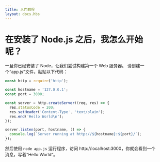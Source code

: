 ```yaml
---
title: 入门教程
layout: docs.hbs
---
```


# 在安装了 Node.js 之后，我怎么开始呢？

一旦你已经安装了 Node，让我们尝试构建第一个 Web 服务器。
请创建一个“app.js”文件，黏贴以下代码：

```javascript
const http = require('http');

const hostname = '127.0.0.1';
const port = 3000;

const server = http.createServer((req, res) => {
  res.statusCode = 200;
  res.setHeader('Content-Type', 'text/plain');
  res.end('Hello World\n');
});

server.listen(port, hostname, () => {
  console.log(`Server running at http://${hostname}:${port}/`);
});
```

然后使用 ``` node app.js ``` 运行程序，访问 http://localhost:3000，你就会看到一个消息，写着“Hello World”。
